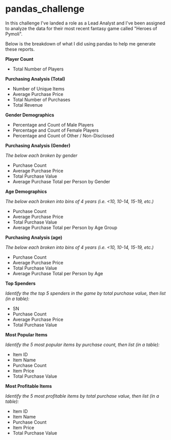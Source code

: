 # pandas_challenge

In this challenge I've landed a role as a Lead Analyst and I've been assigned to analyze the data for their most recent fantasy game called "Heroes of Pymoli".

Below is the breakdown of what I did using pandas to help me generate these reports.

**Player Count**

- Total Number of Players


**Purchasing Analysis (Total)**

- Number of Unique Items
- Average Purchase Price
- Total Number of Purchases
- Total Revenue


**Gender Demographics**

- Percentage and Count of Male Players
- Percentage and Count of Female Players
- Percentage and Count of Other / Non-Disclosed


**Purchasing Analysis (Gender)**

*The below each broken by gender*

- Purchase Count
- Average Purchase Price
- Total Purchase Value
- Average Purchase Total per Person by Gender


**Age Demographics**

*The below each broken into bins of 4 years (i.e. <10, 10-14, 15-19, etc.)*

- Purchase Count
- Average Purchase Price
- Total Purchase Value
- Average Purchase Total per Person by Age Group


**Purchasing Analysis (age)**

*The below each broken into bins of 4 years (i.e. <10, 10-14, 15-19, etc.)*

- Purchase Count
- Average Purchase Price
- Total Purchase Value
- Average Purchase Total per Person by Age




**Top Spenders**

*Identify the the top 5 spenders in the game by total purchase value, then list (in a table):*

- SN
- Purchase Count
- Average Purchase Price
- Total Purchase Value




**Most Popular Items**

*Identify the 5 most popular items by purchase count, then list (in a table):*

- Item ID
- Item Name
- Purchase Count
- Item Price
- Total Purchase Value




**Most Profitable Items**

*Identify the 5 most profitable items by total purchase value, then list (in a table):*

- Item ID
- Item Name
- Purchase Count
- Item Price
- Total Purchase Value
